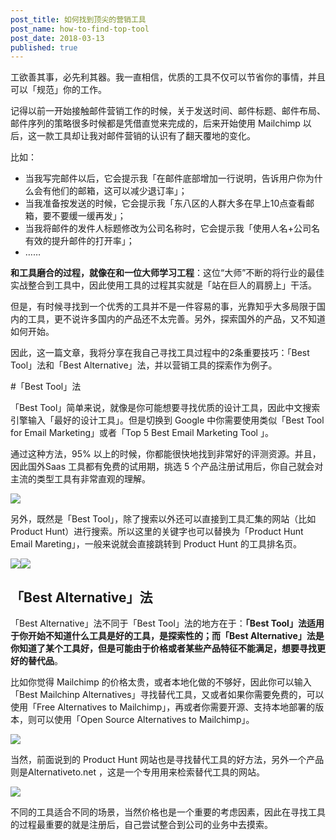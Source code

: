 ```yaml
---
post_title: 如何找到顶尖的营销工具
post_name: how-to-find-top-tool
post_date: 2018-03-13
published: true
---
```

工欲善其事，必先利其器。我一直相信，优质的工具不仅可以节省你的事情，并且可以「规范」你的工作。

记得以前一开始接触邮件营销工作的时候，关于发送时间、邮件标题、邮件布局、邮件序列的策略很多时候都是凭借直觉来完成的，后来开始使用 Mailchimp 以后，这一款工具却让我对邮件营销的认识有了翻天覆地的变化。

比如：

- 当我写完邮件以后，它会提示我「在邮件底部增加一行说明，告诉用户你为什么会有他们的邮箱，这可以减少退订率」；
- 当我准备按发送的时候，它会提示我「东八区的人群大多在早上10点查看邮箱，要不要缓一缓再发」；
- 当我将邮件的发件人标题修改为公司名称时，它会提示我「使用人名+公司名有效的提升邮件的打开率」；
- ……

**和工具磨合的过程，就像在和一位大师学习工程**：这位“大师”不断的将行业的最佳实战整合到工具中，因此使用工具的过程其实就是「站在巨人的肩膀上」干活。

但是，有时候寻找到一个优秀的工具并不是一件容易的事，光靠知乎大多局限于国内的工具，更不说许多国内的产品还不太完善。另外，探索国外的产品，又不知道如何开始。

因此，这一篇文章，我将分享在我自己寻找工具过程中的2条重要技巧：「Best Tool」法和「Best Alternative」法，并以营销工具的探索作为例子。

#「Best Tool」法 

「Best Tool」简单来说，就像是你可能想要寻找优质的设计工具，因此中文搜索引擎输入「最好的设计工具」。但是切换到 Google 中你需要使用类似「Best Tool for Email Marketing」或者「Top 5 Best Email Marketing Tool 」。

通过这种方法，95% 以上的时候，你都能很快地找到非常好的评测资源。并且，因此国外Saas 工具都有免费的试用期，挑选 5 个产品注册试用后，你自己就会对主流的类型工具有非常直观的理解。

![](https://ws4.sinaimg.cn/large/006tNc79gy1fpblacvt6nj31kw168jv3.jpg)

另外，既然是「Best Tool」，除了搜索以外还可以直接到工具汇集的网站（比如Product Hunt）进行搜索。所以这里的关键字也可以替换为「Product Hunt Email Mareting」，一般来说就会直接跳转到 Product Hunt 的工具排名页。

![](https://ws3.sinaimg.cn/large/006tNc79gy1fpbky85dr6j30rs0n8juc.jpg)![](https://ws2.sinaimg.cn/large/006tNc79gy1fpbkye7qd0j30rs0iwabn.jpg)

## 「Best Alternative」法

「Best Alternative」法不同于「Best Tool」法的地方在于：**「Best Tool」法适用于你开始不知道什么工具是好的工具，是探索性的；而「Best Alternative」法是你知道了某个工具好，但是可能由于价格或者某些产品特征不能满足，想要寻找更好的替代品**。

比如你觉得 Mailchimp 的价格太贵，或者本地化做的不够好，因此你可以输入「Best Mailchinp Alternatives」寻找替代工具，又或者如果你需要免费的，可以使用「Free Alternatives to Mailchimp」，再或者你需要开源、支持本地部署的版本，则可以使用「Open Source Alternatives to Mailchimp」。

![](https://ws1.sinaimg.cn/large/006tNc79gy1fpblbc8370j31961880wp.jpg)

当然，前面说到的 Product Hunt 网站也是寻找替代工具的好方法，另外一个产品则是Alternativeto.net ，这是一个专用用来检索替代工具的网站。

![](https://ws2.sinaimg.cn/large/006tNc79gy1fpbl5f2u42j31kw0zj48p.jpg)

不同的工具适合不同的场景，当然价格也是一个重要的考虑因素，因此在寻找工具的过程最重要的就是注册后，自己尝试整合到公司的业务中去摸索。

